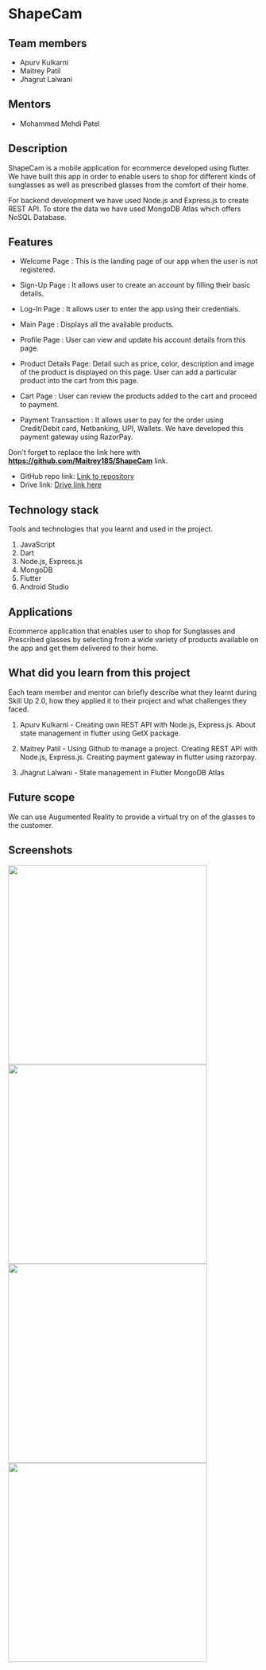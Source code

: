 # ShapeCam


## Team members
* Apurv Kulkarni
* Maitrey Patil
* Jhagrut Lalwani


## Mentors
* Mohammed Mehdi Patel


## Description

ShapeCam is a mobile application for ecommerce developed using flutter. We have built this app in order to enable users to shop for different kinds of sunglasses as well as prescribed glasses from the comfort of their home.

For backend development we have used Node.js and Express.js to create REST API.
To store the data we have used MongoDB Atlas which offers NoSQL Database.


## Features

* Welcome Page : This is the landing page of our app when the user is not registered.

* Sign-Up Page : It allows user to create an account by filling their basic details.

* Log-In Page : It allows user to enter the app using their credentials.

* Main Page : Displays all the available products.

* Profile Page : User can view and update his account details from this page.

* Product Details Page: Detail such as price, color, description and image of the product is displayed on this page. User can add a particular product into the cart from this page.

* Cart Page : User can review the products added to the cart and proceed to payment.

* Payment Transaction : It allows user to pay for the order using Credit/Debit card, Netbanking, UPI, Wallets. We have developed this payment gateway using RazorPay.  


Don't forget to replace the link here with **https://github.com/Maitrey185/ShapeCam** link.

* GitHub repo link: [Link to repository](https://github.com/Maitrey185/ShapeCam)
* Drive link: [Drive link here](https://drive.google.com/drive/folders/128cIZRmQI_e11ejbck_GugDndTJehNyD?usp=sharing)


## Technology stack

Tools and technologies that you learnt and used in the project.

1. JavaScript
2. Dart
3. Node.js, Express.js
4. MongoDB
5. Flutter
6. Android Studio


## Applications

Ecommerce application that enables user to shop for Sunglasses and Prescribed glasses by selecting from a wide variety of products available on the app and get them delivered to their home.

## What did you learn from this project

Each team member and mentor can briefly describe what they learnt during Skill Up 2.0, how they applied it to their project and what challenges they faced.

1. Apurv Kulkarni - Creating own REST API with Node.js, Express.js.
                    About state management in flutter using GetX package.

2. Maitrey Patil - Using Github to manage a project.
                   Creating REST API with Node.js, Express.js.
                   Creating payment gateway in flutter using razorpay.


3. Jhagrut Lalwani - State management in Flutter
                     MongoDB Atlas


## Future scope

We can use Augumented Reality to provide a virtual try on of the glasses to the customer.


## Screenshots


<img align="left" src="https://drive.google.com/uc?export=view&id=126v2ij-JCYIEGv057-0LvaEpBNkqeJZj" height = 400/> 

<img align="left" src="https://drive.google.com/uc?export=view&id=1ZrUR3V7reQUN9sTbovpUYOzIwzIFtWV7" height = 400/> 

<img align="left" src="https://drive.google.com/uc?export=view&id=1u5cb9cjIVjiF-m8CW4oNOlC-vgoJheKB" height = 400/> 

<img align="left" src="https://drive.google.com/uc?export=view&id=1mJ_gw5WU1GXeatiKWMJF8wjmExkJac20" height = 400/> 
